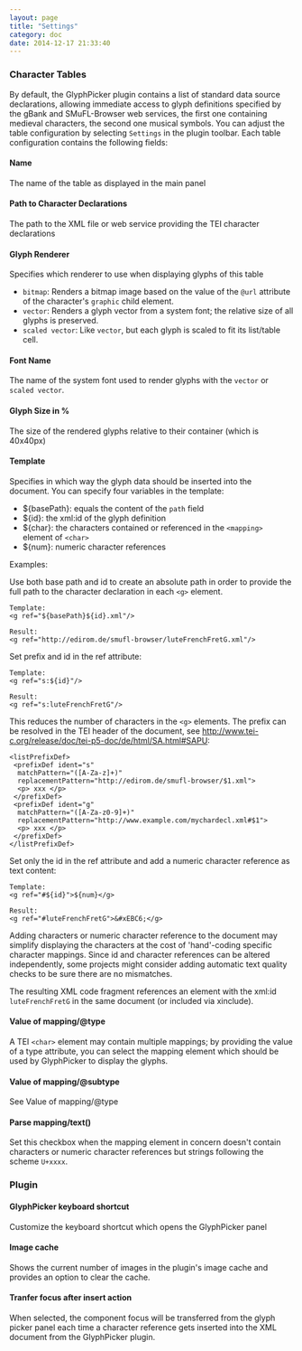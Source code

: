 ```yaml
---
layout: page
title: "Settings"
category: doc
date: 2014-12-17 21:33:40
---
```


### Character Tables

By default, the GlyphPicker plugin contains a list of standard data source declarations, allowing immediate access to glyph definitions specified by
the gBank and SMuFL-Browser web services, the first one containing medieval 
characters, the second one musical symbols. 
You can adjust the table configuration by selecting `Settings` in the plugin toolbar. Each table configuration contains the following fields:

#### Name

The name of the table as displayed in the main panel

#### Path to Character Declarations

The path to the XML file or web service providing the TEI character declarations

#### Glyph Renderer

Specifies which renderer to use when displaying glyphs of this table

- `bitmap`: Renders a bitmap image based on the value of the `@url` attribute of
 the character's `graphic` child element.
- `vector`: Renders a glyph vector from a system font; the relative size of all glyphs is preserved.
- `scaled vector`: Like `vector`, but each glyph is scaled to fit its list/table cell.

#### Font Name

The name of the system font used to render glyphs with the `vector` or `scaled vector`.

#### Glyph Size in %

The size of the rendered glyphs relative to their container (which is 40x40px)

#### Template

Specifies in which way the glyph data should be inserted into the document. You can specify four variables in the template:

- ${basePath}: equals the content of the `path` field
- ${id}: the xml:id of the glyph definition
- ${char}: the characters contained or referenced in the `<mapping>` element of `<char>`
- ${num}: numeric character references

Examples:

Use both base path and id to create an absolute path in order to provide the full path to the character declaration in each `<g>` element.

```
Template:
<g ref="${basePath}${id}.xml"/>

Result:
<g ref="http://edirom.de/smufl-browser/luteFrenchFretG.xml"/>
```

Set prefix and id in the ref attribute:

```
Template:
<g ref="s:${id}"/>

Result:
<g ref="s:luteFrenchFretG"/>
```
This reduces the number of characters in the `<g>` elements. The prefix can be resolved in the TEI header of the document, see http://www.tei-c.org/release/doc/tei-p5-doc/de/html/SA.html#SAPU:

```
<listPrefixDef>
 <prefixDef ident="s"
  matchPattern="([A-Za-z]+)"
  replacementPattern="http://edirom.de/smufl-browser/$1.xml">
  <p> xxx </p>
 </prefixDef>
 <prefixDef ident="g"
  matchPattern="([A-Za-z0-9]+)"
  replacementPattern="http://www.example.com/mychardecl.xml#$1">
  <p> xxx </p>
 </prefixDef>
</listPrefixDef>
```

Set only the id in the ref attribute and add a numeric character reference as text content:

```
Template:
<g ref="#${id}">${num}</g>

Result:
<g ref="#luteFrenchFretG">&#xEBC6;</g>
```
Adding characters or numeric character reference to the document may simplify displaying the characters at the cost of 'hand'-coding specific character mappings. 
Since id and character references can be altered independently, some projects might consider adding automatic text
 quality checks to be sure there are no mismatches.

The resulting XML code fragment references an element with the xml:id `luteFrenchFretG` in the same document (or included via xinclude).



#### Value of mapping/@type

A TEI `<char>` element may contain multiple mappings; by providing the value of a type attribute, you can select the mapping element which should be
used by GlyphPicker to display the glyphs.

#### Value of mapping/@subtype

See Value of mapping/@type

#### Parse mapping/text()

Set this checkbox when the mapping element in concern doesn't contain characters or numeric character references but strings following the scheme `U+xxxx`.

### Plugin

#### GlyphPicker keyboard shortcut

Customize the keyboard shortcut which opens the GlyphPicker panel

#### Image cache

Shows the current number of images in the plugin's image cache and provides an option to clear the cache.

#### Tranfer focus after insert action

When selected, the component focus will be transferred from the glyph picker panel each time a character reference gets inserted into the XML document from the GlyphPicker plugin.
